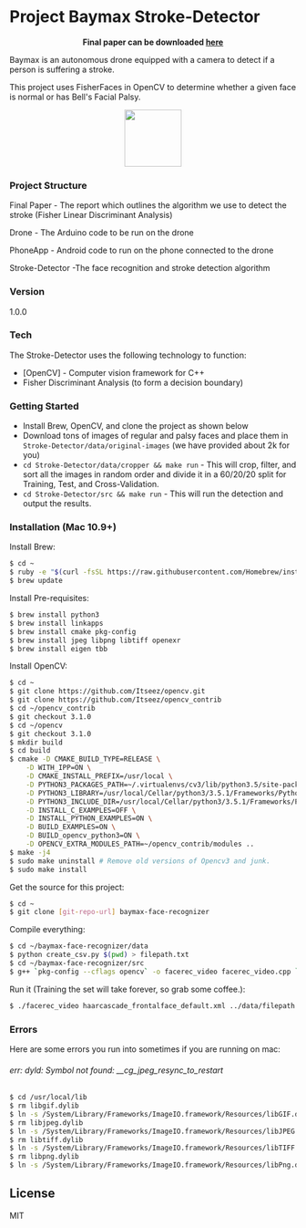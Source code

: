 # Project Baymax Stroke-Detector
<p align="center">
 <b>Final paper can be downloaded <a href="https://github.com/rkrishnan2012/Baymax/raw/master/Final-Paper/paper_Final.pdf">here</a></b>
</p>

Baymax is an autonomous drone equipped with a camera to detect if a person is suffering a stroke. 

This project uses FisherFaces in OpenCV to determine whether a given face is normal or has Bell's Facial Palsy.

<p align="center">
  <img src="http://images6.fanpop.com/image/photos/37600000/Transparent-Baymax-big-hero-6-37653146-415-500.png" width="100"/>
</p>

### Project Structure
Final Paper - The report which outlines the algorithm we use to detect the stroke (Fisher Linear Discriminant Analysis)

Drone - The Arduino code to be run on the drone

PhoneApp - Android code to run on the phone connected to the drone

Stroke-Detector -The face recognition and stroke detection algorithm
    
### Version
1.0.0

### Tech

The Stroke-Detector uses the following technology to function:
* [OpenCV] - Computer vision framework for C++
* Fisher Discriminant Analysis (to form a decision boundary)

### Getting Started
* Install Brew, OpenCV, and clone the project as shown below
* Download tons of images of regular and palsy faces and place them in ```Stroke-Detector/data/original-images``` (we have provided about 2k for you)
* ```cd Stroke-Detector/data/cropper && make run``` - This will crop, filter, and sort all the images in random order and divide it in a 60/20/20 split for Training, Test, and Cross-Validation.
* ```cd Stroke-Detector/src && make run``` - This will run the detection and output the results.


### Installation (Mac 10.9+)

Install Brew:
```sh
$ cd ~
$ ruby -e "$(curl -fsSL https://raw.githubusercontent.com/Homebrew/install/master/install)"
$ brew update
```

Install Pre-requisites:
```sh
$ brew install python3
$ brew install linkapps
$ brew install cmake pkg-config
$ brew install jpeg libpng libtiff openexr
$ brew install eigen tbb
```


Install OpenCV:
```sh
$ cd ~
$ git clone https://github.com/Itseez/opencv.git
$ git clone https://github.com/Itseez/opencv_contrib
$ cd ~/opencv_contrib
$ git checkout 3.1.0
$ cd ~/opencv
$ git checkout 3.1.0
$ mkdir build
$ cd build
$ cmake -D CMAKE_BUILD_TYPE=RELEASE \
	-D WITH_IPP=ON \
	-D CMAKE_INSTALL_PREFIX=/usr/local \
	-D PYTHON3_PACKAGES_PATH=~/.virtualenvs/cv3/lib/python3.5/site-packages \
	-D PYTHON3_LIBRARY=/usr/local/Cellar/python3/3.5.1/Frameworks/Python.framework/Versions/3.5/lib/libpython3.5m.dylib \
	-D PYTHON3_INCLUDE_DIR=/usr/local/Cellar/python3/3.5.1/Frameworks/Python.framework/Versions/3.5/include/python3.5m \
	-D INSTALL_C_EXAMPLES=OFF \
	-D INSTALL_PYTHON_EXAMPLES=ON \
	-D BUILD_EXAMPLES=ON \
	-D BUILD_opencv_python3=ON \
	-D OPENCV_EXTRA_MODULES_PATH=~/opencv_contrib/modules ..
$ make -j4
$ sudo make uninstall # Remove old versions of Opencv3 and junk.
$ sudo make install
```

Get the source for this project: 
```sh
$ cd ~
$ git clone [git-repo-url] baymax-face-recognizer
```


Compile everything:
```sh
$ cd ~/baymax-face-recognizer/data
$ python create_csv.py $(pwd) > filepath.txt
$ cd ~/baymax-face-recognizer/src
$ g++ `pkg-config --cflags opencv` -o facerec_video facerec_video.cpp `pkg-config --libs opencv` -L/Users/rkrishnan/opencv/3rdparty/ippicv/unpack/ippicv_osx/lib/  
```

Run it (Training the set will take forever, so grab some coffee.):
```sh
$ ./facerec_video haarcascade_frontalface_default.xml ../data/filepath.txt 0
```

### Errors
Here are some errors you run into sometimes if you are running on mac:
###### err: dyld: Symbol not found: __cg_jpeg_resync_to_restart
```sh
$ cd /usr/local/lib
$ rm libgif.dylib
$ ln -s /System/Library/Frameworks/ImageIO.framework/Resources/libGIF.dylib libGIF.dylib
$ rm libjpeg.dylib
$ ln -s /System/Library/Frameworks/ImageIO.framework/Resources/libJPEG.dylib libJPEG.dylib
$ rm libtiff.dylib
$ ln -s /System/Library/Frameworks/ImageIO.framework/Resources/libTIFF.dylib libTIFF.dylib
$ rm libpng.dylib
$ ln -s /System/Library/Frameworks/ImageIO.framework/Resources/libPng.dylib libPng.dylib
```
 
License
----
MIT

